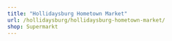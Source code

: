 ```yaml
---
title: "Hollidaysburg Hometown Market"
url: /hollidaysburg/hollidaysburg-hometown-market/
shop: Supermarkt
---
```

